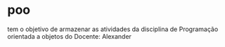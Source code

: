 # poo
tem o objetivo de armazenar as atividades da disciplina de Programação orientada a objetos do Docente: Alexander
